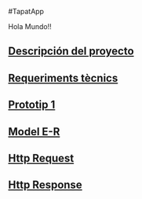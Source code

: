 #TapatApp

Hola Mundo!!

## [Descripción del proyecto](DeskTop.md)

## [Requeriments tècnics](req.tècnics.md)

## [Prototip 1](diagramaprototip1.mermaid)

## [Model E-R](Model_E-R.PNG)

## [Http Request](Http_Request.md)

## [Http Response](Http_Response.md)
